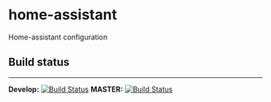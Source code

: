 # home-assistant
Home-assistant configuration

## Build status
---
__Develop:__ [![Build Status](https://travis-ci.org/JeffrySteegmans/home-assistant.svg?branch=develop)](https://travis-ci.org/JeffrySteegmans/home-assistant)
__MASTER:__ [![Build Status](https://travis-ci.org/JeffrySteegmans/home-assistant.svg?branch=master)](https://travis-ci.org/JeffrySteegmans/home-assistant)
